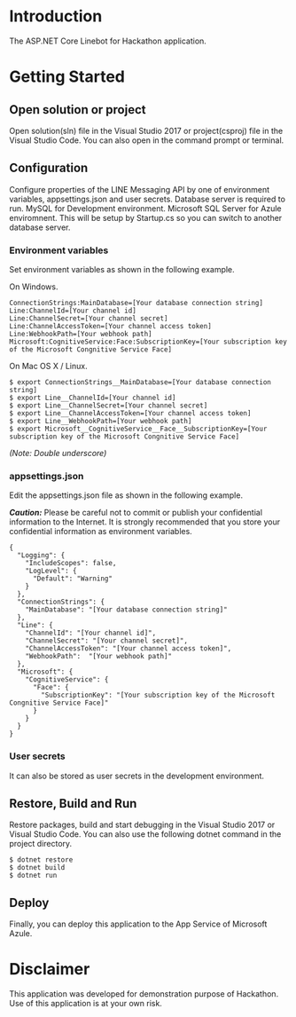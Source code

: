 # Introduction

The ASP.NET Core Linebot for Hackathon application.

# Getting Started

## Open solution or project

Open solution(sln) file in the Visual Studio 2017 or project(csproj) file in the Visual Studio Code.
You can also open in the command prompt or terminal.

## Configuration

Configure properties of the LINE Messaging API by one of environment variables, appsettings.json and user secrets.
Database server is required to run. MySQL for Development environment. Microsoft SQL Server for Azule enviromnent.
This will be setup by Startup.cs so you can switch to another database server.

### Environment variables

Set environment variables as shown in the following example.

On Windows.
```
ConnectionStrings:MainDatabase=[Your database connection string]
Line:ChannelId=[Your channel id]
Line:ChannelSecret=[Your channel secret]
Line:ChannelAccessToken=[Your channel access token]
Line:WebhookPath=[Your webhook path]
Microsoft:CognitiveService:Face:SubscriptionKey=[Your subscription key of the Microsoft Congnitive Service Face]
```

On Mac OS X / Linux.
```
$ export ConnectionStrings__MainDatabase=[Your database connection string]
$ export Line__ChannelId=[Your channel id]
$ export Line__ChannelSecret=[Your channel secret]
$ export Line__ChannelAccessToken=[Your channel access token]
$ export Line__WebhookPath=[Your webhook path]
$ export Microsoft__CognitiveService__Face__SubscriptionKey=[Your subscription key of the Microsoft Congnitive Service Face]
```
*(Note: Double underscore)*

### appsettings.json

Edit the appsettings.json file as shown in the following example.

***Caution:*** Please be careful not to commit or publish your confidential information to the Internet. It is strongly recommended that you store your confidential information as environment variables.

```
{
  "Logging": {
    "IncludeScopes": false,
    "LogLevel": {
      "Default": "Warning"
    }
  },
  "ConnectionStrings": {
    "MainDatabase": "[Your database connection string]"
  },
  "Line": {
    "ChannelId": "[Your channel id]",
    "ChannelSecret": "[Your channel secret]",
    "ChannelAccessToken": "[Your channel access token]",
    "WebhookPath":  "[Your webhook path]"
  },
  "Microsoft": {
    "CognitiveService": {
      "Face": {
        "SubscriptionKey": "[Your subscription key of the Microsoft Congnitive Service Face]"
      }
    }
  }
}
```

### User secrets

It can also be stored as user secrets in the development environment.

## Restore, Build and Run

Restore packages, build and start debugging in the Visual Studio 2017 or Visual Studio Code.
You can also use the following dotnet command in the project directory.

```
$ dotnet restore
$ dotnet build
$ dotnet run
```

## Deploy

Finally, you can deploy this application to the App Service of Microsoft Azule.

# Disclaimer

This application was developed for demonstration purpose of Hackathon.
Use of this application is at your own risk.

